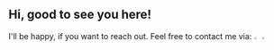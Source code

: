 ## Hi, good to see you here!

I'll be happy, if you want to reach out.
Feel free to contact me via: [<img width=2%  src='https://cdn.simpleicons.org/telegram' alt='TG'>](https://t.me/grandpraline)
[<img width=2%  src='https://cdn.simpleicons.org/linkedin' alt='LinkedIn'>](https://www.linkedin.com/in/sergey-udachin)
